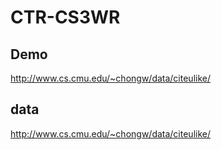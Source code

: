 # CTR-CS3WR


## Demo

http://www.cs.cmu.edu/~chongw/data/citeulike/

## data

http://www.cs.cmu.edu/~chongw/data/citeulike/


